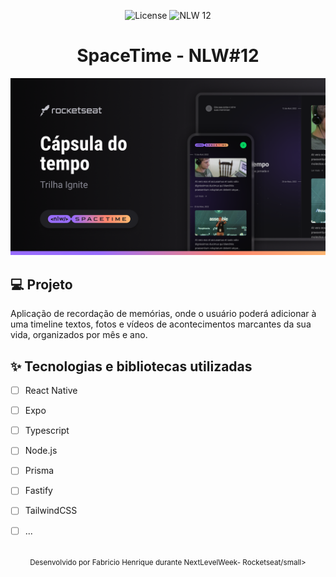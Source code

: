 <p align="center">
  <img alt="License" src="https://img.shields.io/static/v1?label=license&message=MIT&color=5636D3&labelColor=0A1033">

 <img src="https://img.shields.io/static/v1?label=Ignite&message=ReactNative&color=5636D3&labelColor=0A1033" alt="NLW 12" />
</p>


<h1 align="center">SpaceTime - NLW#12</h1>

<img alt="gif-cell" src="https://github.com/FabricioAllves/SpaceTime_NLW_12/blob/main/Thumbnail.png"/>

## 💻 Projeto
<!-- OQUE E´? -->
Aplicação de recordação de memórias, onde o usuário poderá adicionar à uma timeline textos, fotos e vídeos de 
acontecimentos marcantes da sua vida, organizados por mês e ano.

<!-- QUAIS TECNOLOGIA USEI? -->
## ✨ Tecnologias e bibliotecas utilizadas

- [ ] React Native 
- [ ] Expo
- [ ] Typescript
- [ ] Node.js
- [ ] Prisma
- [ ] Fastify
- [ ] TailwindCSS
- [ ] ...


<br />

<div align="center">
  <small>Desenvolvido por Fabricio Henrique durante NextLevelWeek- Rocketseat/small>
</div>

